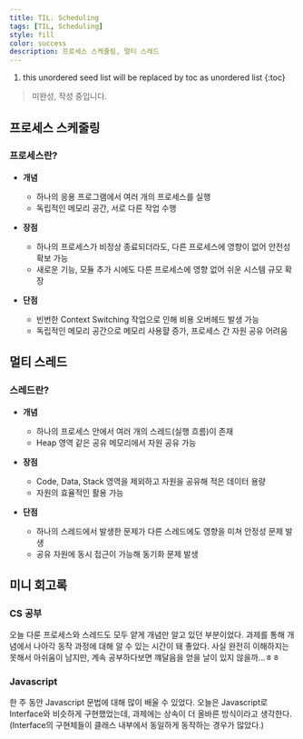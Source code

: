 ```yaml
---
title: TIL. Scheduling
tags: [TIL, Scheduling]
style: fill
color: success
description: 프로세스 스케줄링, 멀티 스레드
---
```


1. this unordered seed list will be replaced by toc as unordered list
{:toc}

> 미완성, 작성 중입니다.

## 프로세스 스케줄링
### 프로세스란?
- **개념**
  - 하나의 응용 프로그램에서 여러 개의 프로세스를 실행
  - 독립적인 메모리 공간, 서로 다른 작업 수행

- **장점**
  - 하나의 프로세스가 비정상 종료되더라도, 다른 프로세스에 영향이 없어 안전성 확보 가능
  - 새로운 기능, 모듈 추가 시에도 다른 프로세스에 영향 없어 쉬운 시스템 규모 확장

- **단점**
  - 빈번한 Context Switching 작업으로 인해 비용 오버헤드 발생 가능
  - 독립적인 메모리 공간으로 메모리 사용햘 증가, 프로세스 간 자원 공유 어려움

## 멀티 스레드
### 스레드란?
- **개념**
  - 하나의 프로세스 안에서 여러 개의 스레드(실행 흐름)이 존재
  - Heap 영역 같은 공유 메모리에서 자원 공유 가능

- **장점**
  - Code, Data, Stack 영역을 제외하고 자원을 공유해 적은 데이터 용량
  - 자원의 효율적인 활용 가능

- **단점**
  - 하나의 스레드에서 발생한 문제가 다른 스레드에도 영향을 미쳐 안정성 문제 발생
  - 공유 자원에 동시 접근이 가능해 동기화 문제 발생

## 미니 회고록
### CS 공부
오늘 다룬 프로세스와 스레드도 모두 얕게 개념만 알고 있던 부분이었다. 
과제를 통해 개념에서 나아각 동작 과정에 대해 알 수 있는 시간이 돼 좋았다.
사실 완전히 이해하지는 못해서 아쉬움이 남지만, 계속 공부하다보면 꺠달음을 얻을 날이 있지 않을까...ㅎㅎ

### Javascript
한 주 동안 Javascript 문법에 대해 많이 배울 수 있었다.
오늘은 Javascript로 Interface와 비슷하게 구현했었는데, 과제에는 상속이 더 올바른 방식이라고 생각한다.
(Interface의 구현체들이 클래스 내부에서 동일하게 동작하는 경우가 많았다.)